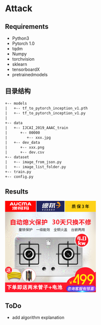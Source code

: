 # Attack

## Requirements

- Python3
- Pytorch 1.0
- tqdm
- Numpy
- torchvision
- sklearn
- tensorboardX
- pretrainedmodels


## 目录结构
```
+-- models  
|   +-- tf_to_pytorch_inception_v1.pth  
|   +-- tf_to_pytorch_inception_v1.py  
|  
+-- data  
|   +-- IJCAI_2019_AAAC_train  
|      +-- 00000  
|         +-- xxx.jpg  
|   +-- dev_data  
|      +-- xxx.png  
|      +-- dev.csv  
+-- dataset  
|   +-- image_from_json.py  
|   +-- image_list_folder.py  
+-- train.py  
+-- config.py  
```
## Results

![](pics/1.png)  

## ToDo  

- add algorithm explanation  